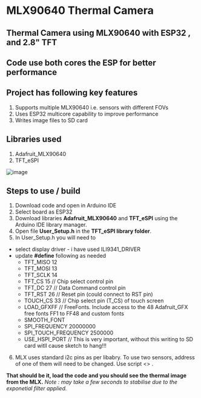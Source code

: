 <meta name="author" content="Sundeep Goel">
<meta name="description" content="Thermal Camera with mxl90640 and ESP32">
<meta name="keywords" content="MLX90640, ESP32, Thermal Camera, FLIR">
<meta name="google-site-verification" content="WHorpyKPL7XUa416tb-LJA24v3BJMLTEdVNlcb2EwkU" />

# MLX90640 Thermal Camera
## Thermal Camera using MLX90640 with ESP32 , and 2.8" TFT 
## Code use both cores the ESP for better performance

## Project has following key features
1. Supports multiple MLX90640 i.e. sensors with different FOVs
2. Uses ESP32 multicore capability to improve performance
3. Writes image files to SD card

## Libraries used
1. Adafruit_MLX90640
2. TFT_eSPI

![image](https://github.com/sundeepgoel72/Thermal-Camera-with-mxl90640-and-ESP32/assets/16491150/50719bf6-3f35-49da-9f26-1455a7f893c8)

## Steps to use / build
1. Download code and open in Arduino IDE
2. Select board as ESP32 
3. Download libraries **Adafruit_MLX90640** and **TFT_eSPI** using the Arduino IDE library manager.
4. Open file **User_Setup.h** in the **TFT_eSPI library folder**.
5. In User_Setup.h you will need to 
+ select display driver - i have used ILI9341_DRIVER
+ update **#define** following as needed
   + TFT_MISO 12
   + TFT_MOSI 13
   + TFT_SCLK 14
   + TFT_CS   15  // Chip select control pin
   + TFT_DC    27  // Data Command control pin
   + TFT_RST   26  // Reset pin (could connect to RST pin)
   + TOUCH_CS 33     // Chip select pin (T_CS) of touch screen
   + LOAD_GFXFF  // FreeFonts. Include access to the 48 Adafruit_GFX free fonts FF1 to FF48 and custom fonts
   + SMOOTH_FONT
   + SPI_FREQUENCY  20000000
   + SPI_TOUCH_FREQUENCY  2500000
   + USE_HSPI_PORT   // This is very important, without this writing to SD card witll cause sketch to hang!!!
6. MLX uses standard i2c pins as per libabry. To use two sensors, address of one of them will need to be changed. Use script <<todo>> .

**That should be it, load the code and you should see the thermal image from the MLX.** *Note : may take a few seconds to stabilise due to the exponetial filter applied.*


